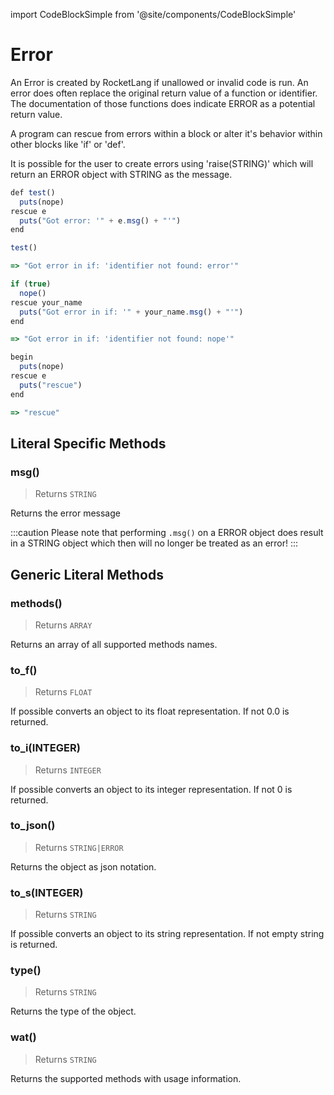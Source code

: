import CodeBlockSimple from '@site/components/CodeBlockSimple'

# Error

An Error is created by RocketLang if unallowed or invalid code is run.
An error does often replace the original return value of a function or identifier.
The documentation of those functions does indicate ERROR as a potential return value.

A program can rescue from errors within a block or alter it's behavior within other blocks like 'if' or 'def'.

It is possible for the user to create errors using 'raise(STRING)' which will return an ERROR object with STRING as the message.



```js
def test()
  puts(nope)
rescue e
  puts("Got error: '" + e.msg() + "'")
end

test()

=> "Got error in if: 'identifier not found: error'"

if (true)
  nope()
rescue your_name
  puts("Got error in if: '" + your_name.msg() + "'")
end

=> "Got error in if: 'identifier not found: nope'"

begin
  puts(nope)
rescue e
  puts("rescue")
end

=> "rescue"

```

## Literal Specific Methods

### msg()
> Returns `STRING`

Returns the error message

:::caution
Please note that performing `.msg()` on a ERROR object does result in a STRING object which then will no longer be treated as an error!
:::






## Generic Literal Methods

### methods()
> Returns `ARRAY`

Returns an array of all supported methods names.


<CodeBlockSimple input='"test".methods()
' output='["upcase", "find", "format", "reverse", "split", "replace", "strip!", "count", "reverse!", "lines", "downcase!", "upcase!", "size", "strip", "downcase"]
' />


### to_f()
> Returns `FLOAT`

If possible converts an object to its float representation. If not 0.0 is returned.


<CodeBlockSimple input='1.to_f()
"1.4".to_f()
nil.to_f()
' output='1.0
1.4
0.0
' />


### to_i(INTEGER)
> Returns `INTEGER`

If possible converts an object to its integer representation. If not 0 is returned.


<CodeBlockSimple input='true.to_i()
false.to_i()
1234.to_i()
"4".to_i()
"10011010010"to_i(2)
"2322".to_i(8)
"0x2322".to_i()
' output='1
0
1234
4
1234
1234
1234
' />


### to_json()
> Returns `STRING|ERROR`

Returns the object as json notation.


<CodeBlockSimple input='a = {"test": 1234}
a.to_json()
' output='{"test": 1234}
"{\"test\":1234}"
' />


### to_s(INTEGER)
> Returns `STRING`

If possible converts an object to its string representation. If not empty string is returned.


<CodeBlockSimple input='true.to_s()
1234.to_s()
1234.to_s(2)
1234.to_s(8)
1234.to_s(10)
"test".to_s()
1.4.to_s()
' output='"true"
"1234"
"10011010010"
"2322"
"1234"
"test"
"1.4"
' />


### type()
> Returns `STRING`

Returns the type of the object.


<CodeBlockSimple input='"test".type()
' output='"STRING"
' />


### wat()
> Returns `STRING`

Returns the supported methods with usage information.


<CodeBlockSimple input='true.wat()
' output='"BOOLEAN supports the following methods:
  to_s()"
' />


